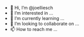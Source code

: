 - 👋 Hi, I’m @joelliesch
- 👀 I’m interested in ...
- 🌱 I’m currently learning ...
- 💞️ I’m looking to collaborate on ...
- 📫 How to reach me ...

<!---
joelliesch/joelliesch is a ✨ special ✨ repository because its `README.md` (this file) appears on your GitHub profile.
You can click the Preview link to take a look at your changes.
--->
